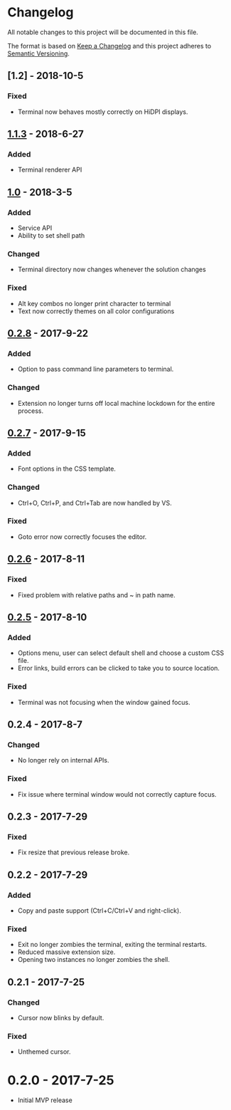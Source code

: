 # Changelog
All notable changes to this project will be documented in this file.

The format is based on [Keep a Changelog](http://keepachangelog.com/en/1.0.0/)
and this project adheres to [Semantic Versioning](http://semver.org/spec/v2.0.0.html).

## [1.2] - 2018-10-5
### Fixed
- Terminal now behaves mostly correctly on HiDPI displays.

## [1.1.3] - 2018-6-27
### Added
- Terminal renderer API

## [1.0] - 2018-3-5
### Added
- Service API
- Ability to set shell path

### Changed
- Terminal directory now changes whenever the solution changes

### Fixed
- Alt key combos no longer print character to terminal
- Text now correctly themes on all color configurations

## [0.2.8] - 2017-9-22
### Added
- Option to pass command line parameters to terminal.

### Changed
- Extension no longer turns off local machine lockdown for the entire process.

## [0.2.7] - 2017-9-15
### Added
- Font options in the CSS template.

### Changed
- Ctrl+O, Ctrl+P, and Ctrl+Tab are now handled by VS.

### Fixed
- Goto error now correctly focuses the editor.

## [0.2.6] - 2017-8-11
### Fixed
- Fixed problem with relative paths and ~ in path name.

## [0.2.5] - 2017-8-10
### Added
- Options menu, user can select default shell and choose a custom CSS file.
- Error links, build errors can be clicked to take you to source location.

### Fixed
- Terminal was not focusing when the window gained focus.

## 0.2.4 - 2017-8-7
### Changed
- No longer rely on internal APIs.

### Fixed
- Fix issue where terminal window would not correctly capture focus.

## 0.2.3 - 2017-7-29
### Fixed
- Fix resize that previous release broke.

## 0.2.2 - 2017-7-29
### Added
- Copy and paste support (Ctrl+C/Ctrl+V and right-click).

### Fixed
- Exit no longer zombies the terminal, exiting the terminal restarts.
- Reduced massive extension size.
- Opening two instances no longer zombies the shell.

## 0.2.1 - 2017-7-25
### Changed
- Cursor now blinks by default.

### Fixed
- Unthemed cursor.

# 0.2.0 - 2017-7-25
- Initial MVP release

[1.1.3]: https://github.com/Microsoft/WhackWhackTerminal/compare/v1,0...v1.1.3
[1.0]: https://github.com/Microsoft/WhackWhackTerminal/compare/v0.2.8...v1.0
[0.2.8]:https://github.com/Microsoft/WhackWhackTerminal/compare/v0.2.7...v0.2.8
[0.2.7]:https://github.com/Microsoft/WhackWhackTerminal/compare/v0.2.6...v0.2.7
[0.2.6]:https://github.com/Microsoft/WhackWhackTerminal/compare/v0.2.5...v0.2.6
[0.2.5]:https://github.com/Microsoft/WhackWhackTerminal/compare/v0.2.4...v0.2.5